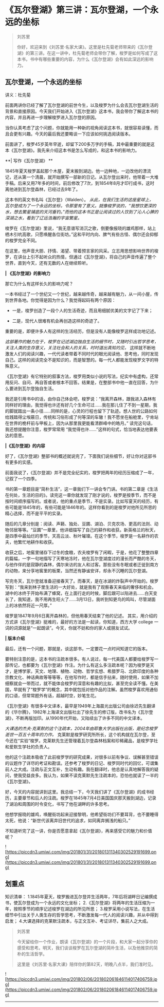 # 《瓦尔登湖》第三讲：瓦尔登湖，一个永远的坐标

> 刘苏里
> 
> 你好，欢迎来到《刘苏里·名家大课》。这里是杜先菊老师带来的《瓦尔登湖》的第三讲。在这一讲中，杜先菊老师会带你了解，梭罗是如何写成了这本书，书中有哪些重要的内容，为什么《瓦尔登湖》会有如此深远的影响力。

## 瓦尔登湖，一个永远的坐标

讲义：杜先菊

前面两讲你已经了解了瓦尔登湖的前世今生，以及梭罗为什么会去瓦尔登湖生活的背景和直接原因。今天我们开始进入《瓦尔登湖》这本书，我会带你了解这本书的内容，并且再进一步理解梭罗进入瓦尔登的原因。

当你认真考虑了这个问题，你就能用一种新的视角阅读这本书，就很容易读懂，而且会更有兴趣。今天的最后我还要略谈一下应该如何挑选阅读版本。

前面讲了，梭罗45岁英年早逝，却留下200多万字的手稿，其中最重要的就是这本《瓦尔登湖》。我先来介绍这本书是怎么写成的，和这本书的影响力。

 **| 写作《瓦尔登湖》 **

1845年夏天梭罗盖起那个木屋，夏末搬到湖边。他一边种地，一边改他的漂流记，还从第一个清晨，就开始撰写一部新的日记。从瓦尔登出来时，他带着一大堆手稿。后来又用7年多的时间，前后修改了7次，到1854年8月才印行成书，这时离他进到瓦尔登森林，已经过去9年了。

这本书的英文书名叫《瓦尔登》（Walden）。 *从此，在我们生活的这座星球上，*  *瓦尔登成为了一个永远的坐标，令那里有了意义。就像梭罗说的，“我想饮更深的水，想去繁星铺底的天河垂钓。”而他的这本书正是让阅读过的人饮到了沁人心脾的深湖之水，看到了辽远浩瀚的宇宙繁星。*

梭罗在《瓦尔登湖》里说，“我无意谱写消沉之歌，倒要像报晓的雄鸡那样，站上栖木引吭高歌，只愿唤醒各位街坊。”这和平时内向、脾气有些古怪、偶尔还会抑郁的梭罗完全不同。

在这里，他声音大胆、抒情、渴望、带着预言家的风采。立志用思想影响世界的梭罗，在讲台上引不起听众的热情，但通过《瓦尔登湖》，将自己的声音传遍了整个世界，直到今天，还有无数的人在继续聆听。

 **| 《瓦尔登湖》的影响力**

那它为什么有这样长久的影响力呢？

一本书经过了一个世纪又一个世纪，越来越传奇，越来越有魅力，从一间小屋，传到世界各地。你觉得是因为什么？我觉得起码有两个原因：

* 一是，梭罗创造了一段个人的生活奇迹，而且用细腻优美的文字记了下来；

* 二是，现代人很难有机会再创造这样的奇迹了。

重要的是，即便许多人有这样的生活经历，但是没有人能像梭罗这样成功地记述。

 *这部著作的魅力在于，梭罗在记述湖边独自生活的细节时，又随时引出哲学思考，关注人类的生存意义，关注社会和人的关系，时时道出真知灼见，* 这样就不断地激发人们的阅读兴趣，一代代读者带着不同时代的眼光阅读他、思考他，同时发现自己。这样的阅读完全不是知识的，而是智慧的。每一代人都能发现梭罗文字的特殊意义。

《瓦尔登湖》有它特别的叙事方法，梭罗用类似小说的写法，纪实中有虚构，还常用反问、自问、再自答或者根本不回答。结果是，在整部书中他一直在回答，为什么要进到瓦尔登独自生活。

我还是引用书中的话，由你自己体会吧，梭罗说：“我离开森林，跟我进入森林有同样好的理由，我觉得也许还有好几个生命可过……我在那儿住了不到一星期，我的脚就踏出一条小径……同样的是，心灵的行程也留下了轨迹。想人世的公路如何给践踏得尘埃蔽日，传统和习俗形成了何等深的车辙！我不愿坐在船舱里，宁肯站在世界的桅杆前与甲板上，因为从那里我更能看清群峰中的皓月。” 读完这句话，我还想提醒你注意，梭罗常常用 “我觉得也许……”这样的句式，恰当地表达他要表达的意思。

 **|《瓦尔登湖》的内容**

好了，《瓦尔登湖》整部书的概述就说完了，下面我们说些细节，好让你对这部书有更多的实感。

前面我说了，《瓦尔登湖》并不是完全纪实的，梭罗把两年的经历压缩成了一年，记叙了一个四季。

书的第一章题目是“简朴生活”，这一章我们下一讲会专门讲。书的第二章是《生活在何处，生活的目的》。读完这一章你就发现了刚才说的，梭罗是按季节，而不是按时间顺序描写的。或者说，他的重点是季节，不是实录。比如写夏天的经历，有些可能是1845年的，有些可能是1846年的。这样你看到的是梭罗对他所见所思的精心选择，而不是平平的实录。

随后的几章分别是：阅读、声籁、独处、豆圃、湖泊、贝克农场、更高的法则、动物邻居等等。“豆圃”一章里，他详细描写了自己的耕作和收获。新英格兰的秋天，是四季中最灿烂的季节，天高云淡、秋叶璀璨。在这个季节，梭罗是一名耕作的农夫，他繁忙地耕作和收获。

收获之后，地窖里储存下过冬的食粮，农夫梭罗有了闲暇，于是，他花了整整四章的篇幅，一字一句地描写了天寒地冻时，他在瓦尔登湖度过的漫长而严酷的冬天，与他作伴的是寂静的森林，偶尔来访的友人和过客。那些没有冬眠或者迁徙到南方的动物，来分享地窖里的板栗，当然还有静谧安详，却永不沉睡的瓦尔登湖。

写完冬天，瓦尔登就准备迎接春天了。而春天，是在冰湖的炸裂声中开始的。梭罗写到：“我来到林子里生活的一大好处，就是我有了观察春天来临的奢侈和机会。湖中的冰终于开始布满了蜂窝，在上面行走的时候，脚后跟可以陷进去……白天变长了，我知道，我不用再生旺火了……3月13日，我听到知更鸟的鸣叫，尽管湖面上的冰依然将近一尺厚。”

梭罗是1847年9月6日离开森林的，但他用春天结束了他的记述。 其实，用介绍的方式讲《瓦尔登湖》挺难的，最好的方法是一起读，你知道，西方大学 college 一词的词源就是“一起朗读”。今天，你就不妨和你的家人或朋友试试。

 **| 版本介绍**

最后，还有一个问题，那就是，谈这部书，一定要花一点时间知道它的版本。

要特别注意的是，这本书的注疏本很多。有人说过，每一代美国人都要给梭罗写一部传记，也都要为《瓦尔登湖》作注。为什么有这么多注疏本呢？因为梭罗是天才，是博学家，天文、地理、植物、动物、哲学玄想、希腊罗马、北欧印度的各种宗教文化、神话典故等等等等，在他写作时，都是信手拈来，随时使用，如果不加细察就会一带而过，就不能体会梭罗的深意和有趣的比拟，甚至完全读不懂。在美国，早就有了“梭罗学”的概念，其中就包括对他作品的注解。虽然梭罗喜欢用通俗的口语，但常常题外有话，超越时空，妙笔生花。

《瓦尔登湖》有很多中文译本，最早是1949年上海晨光出版公司由徐迟先生翻译的《华尔腾》，1982年上海译文出版社出了徐先生的修订版，改书名为《瓦尔登湖》，不断再版加印。从1990年代开始，又陆续出了许多不同的中文译本。

 *大课选的杰夫·克莱默的这个注疏本，2004年由耶鲁大学出版社出版，是纪念梭罗逝世一百五十周年的力作。* 克莱默是梭罗研究所所长，这个机构就在瓦尔登，至今还在“实验”梭罗。克莱默先生还管理着瓦尔登森林档案和珍稀藏品，是梭罗学社和爱默生学社的负责人。

他的这个注疏本吸收了此前梭罗学的研究成果，对很多以前有争议、误解甚至错误的议题作了详尽的考证和勘误。还参考了梭罗的日记、梭罗同时代的回忆，可谓集前人之大成。注疏与正文互补，生动有趣。我在翻译时，他总是认真地解答我的疑问，使我受益良多。我认为，如果不读克莱默先生注疏本的，恐怕也就读了一半的《瓦尔登湖》。

好，今天的内容就讲到这里。我总结一下，今天我们讲了《瓦尔登湖》的成书经历，主要章节和后人的注疏。梭罗在1845年7月4日美国国庆那天搬到湖边，记录了湖泊和周围的时令变化，书写了他在湖畔的许多思考。

他想学报晓的雄鸡，唤醒街坊起来迎接黎明，他希望街坊们不要耳背，也不要睡得太死，他说：“新世代该离弃旧世代的追求，如同离弃搁浅的船只。” 

不知道听完了这一讲，你是否愿意拿起《瓦尔登湖》，再来感受它的魅力和价值呢？ 

![https://piccdn3.umiwi.com/img/201801/31/201801311340302529191699.png](https://piccdn3.umiwi.com/img/201801/31/201801311340302529191699.png)

## 划重点

知识清单：
1.1845年夏天，梭罗搬进瓦尔登并生活两年，7年后将湖畔日记编撰成书，使瓦尔登成为一个永远的文化坐标；
2.《瓦尔登湖》将两年的生活压缩为一年，按照季节的顺序记述梭罗在湖边的所见所思；
3.梭罗采用小说写法，在生活细节中引出关于人类生存的哲学思考，不断激发每一代人的阅读兴趣，并从中得到启发；
4.大课选择的克莱默注疏本，与正文互补、考证详尽，集前人之大成。

> 刘苏里
> 
> 今天留给你一个作业，朗读《瓦尔登湖》的一个片段，和大家一起分享你的感受和思考。明天，我们谈谈梭罗在瓦尔登湖的简朴生活，以及他推崇的简朴的生活哲学。
> 
> 这里是《刘苏里·名家大课》陪伴你的第82天，明晚八点半，我们准时见。

![https://piccdn3.umiwi.com/img/201802/06/201802061846114017406759.jpg](https://piccdn3.umiwi.com/img/201802/06/201802061846114017406759.jpg)

---
